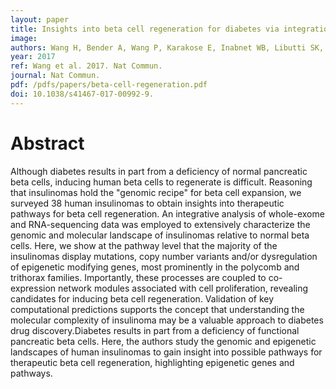 ```yaml
---
layout: paper
title: Insights into beta cell regeneration for diabetes via integration of molecular landscapes in human insulinomas.
image: 
authors: Wang H, Bender A, Wang P, Karakose E, Inabnet WB, Libutti SK, Arnold A, Lambertini L, Stang M, Chen H, Kasai Y, Mahajan M, Kinoshita Y, Fernandez-Ranvier G, Becker TC, Takane KK, Walker LA, Saul S, Chen R, Scott DK, Ferrer J, Antipin Y, Donovan M, Uzilov AV, Reva B, Schadt EE, Losic B, Argmann C, Stewart AF
year: 2017
ref: Wang et al. 2017. Nat Commun.
journal: Nat Commun.
pdf: /pdfs/papers/beta-cell-regeneration.pdf
doi: 10.1038/s41467-017-00992-9.
---
```


# Abstract

Although diabetes results in part from a deficiency of normal pancreatic beta cells, inducing human beta cells to regenerate is difficult. Reasoning that insulinomas hold the "genomic recipe" for beta cell expansion, we surveyed 38 human insulinomas to obtain insights into therapeutic pathways for beta cell regeneration. An integrative analysis of whole-exome and RNA-sequencing data was employed to extensively characterize the genomic and molecular landscape of insulinomas relative to normal beta cells. Here, we show at the pathway level that the majority of the insulinomas display mutations, copy number variants and/or dysregulation of epigenetic modifying genes, most prominently in the polycomb and trithorax families. Importantly, these processes are coupled to co-expression network modules associated with cell proliferation, revealing candidates for inducing beta cell regeneration. Validation of key computational predictions supports the concept that understanding the molecular complexity of insulinoma may be a valuable approach to diabetes drug discovery.Diabetes results in part from a deficiency of functional pancreatic beta cells. Here, the authors study the genomic and epigenetic landscapes of human insulinomas to gain insight into possible pathways for therapeutic beta cell regeneration, highlighting epigenetic genes and pathways.